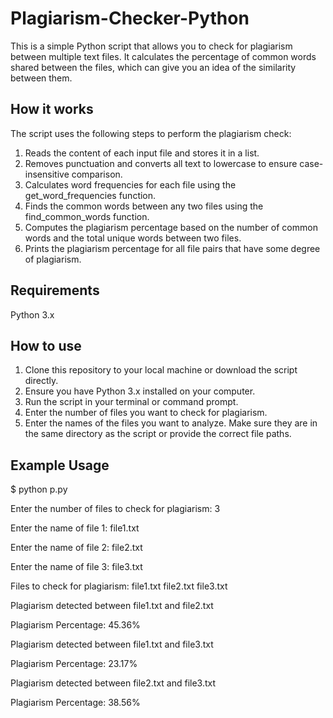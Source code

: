 # Plagiarism-Checker-Python

This is a simple Python script that allows you to check for plagiarism between multiple text files. It calculates the percentage of common words shared between the files, which can give you an idea of the similarity between them.

## How it works

The script uses the following steps to perform the plagiarism check:

1. Reads the content of each input file and stores it in a list.
2. Removes punctuation and converts all text to lowercase to ensure case-insensitive comparison.
3. Calculates word frequencies for each file using the get_word_frequencies function.
4. Finds the common words between any two files using the find_common_words function.
5. Computes the plagiarism percentage based on the number of common words and the total unique words between two files.
6. Prints the plagiarism percentage for all file pairs that have some degree of plagiarism.

## Requirements

Python 3.x

## How to use

1. Clone this repository to your local machine or download the script directly.
2. Ensure you have Python 3.x installed on your computer.
3. Run the script in your terminal or command prompt.
4. Enter the number of files you want to check for plagiarism.
5. Enter the names of the files you want to analyze. Make sure they are in the same directory as the script or provide the correct file paths.

## Example Usage

$ python p.py

Enter the number of files to check for plagiarism: 3

Enter the name of file 1: file1.txt

Enter the name of file 2: file2.txt

Enter the name of file 3: file3.txt

Files to check for plagiarism:
file1.txt
file2.txt
file3.txt

Plagiarism detected between file1.txt and file2.txt

Plagiarism Percentage: 45.36%

Plagiarism detected between file1.txt and file3.txt

Plagiarism Percentage: 23.17%

Plagiarism detected between file2.txt and file3.txt

Plagiarism Percentage: 38.56%



